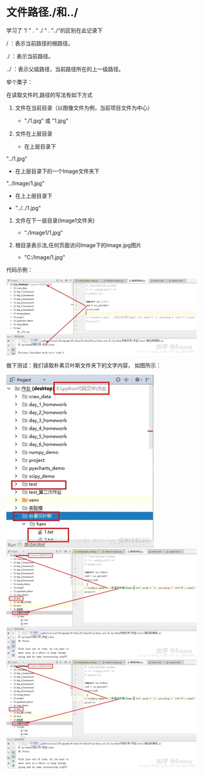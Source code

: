 # 文件路径./和../
学习了 ”/ " . “ ./ “ .  ”../“的区别在此记录下

/ ：表示当前路径的根路径。

./ ：表示当前路径。

../ ：表示父级路径，当前路径所在的上一级路径。

举个栗子：

在读取文件时,路径的写法有如下方式

1. 文件在当前目录（以图像文件为例，当前项目文件为中心）

    - "./1.jpg" 或 "1.jpg"

2. 文件在上层目录

   - 在上层目录下

"../1.jpg"

   - 在上层目录下的一个Image文件夹下

"../Image/1.jpg"

   - 在上上层目录下

   - "../../1.jpg"

1. 文件在下一层目录(Image1文件夹)

   - "./Image1/1.jpg"

2. 根目录表示法,任何页面访问Image下的Image.jpg图片

   - "C:/Image/1.jpg"

代码示例：

![alt text](image.png)

做下测试：我们读取朴素贝叶斯文件夹下的文字内容， 如图所示：

![alt text](image-1.png)
![alt text](image-2.png)
![alt text](image-3.png)